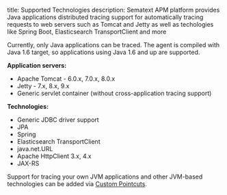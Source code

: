 title: Supported Technologies
description: Sematext APM platform provides Java applications distributed tracing support for automatically tracing requests to web servers such as Tomcat and Jetty as well as techologies like Spring Boot, Elasticsearch TransportClient and more

Currently, only Java applications can be traced. The agent is compiled
with Java 1.6 target, so applications using Java 1.6 and up are
supported.

**Application servers:**

  - Apache Tomcat - 6.0.x, 7.0.x, 8.0.x
  - Jetty - 7.x, 8.x, 9.x
  - Generic servlet container (without cross-application tracing
    support)

**Technologies:**

  - Generic JDBC driver support
  - JPA
  - Spring
  - Elasticsearch TransportClient
  - java.net.URL
  - Apache HttpClient 3.x, 4.x
  - JAX-RS

Support for tracing your own JVM applications and other JVM-based
technologies can be added via [Custom Pointcuts](/docs/tracing/custom-pointcuts).

